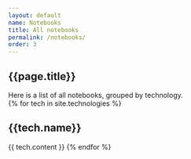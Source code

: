 ```yaml
---
layout: default
name: Notebooks
title: All notebooks
permalink: /notebooks/
order: 3
---
```


<div id class="container container-fluid">
<h2>{{page.title}} </h2>
<div class="row">
<div class="col-9">
Here is a list of all notebooks, grouped by technology.

<br>
{% for tech in site.technologies %}
<h2 id="{{tech.name}}">{{tech.name}}</h2>
{{ tech.content }}
{% endfor %}
</div>
<div class="col-3">
<div id="toc" class="sticky-top" data-toggle="toc"></div>
</div>
</div>
</div>